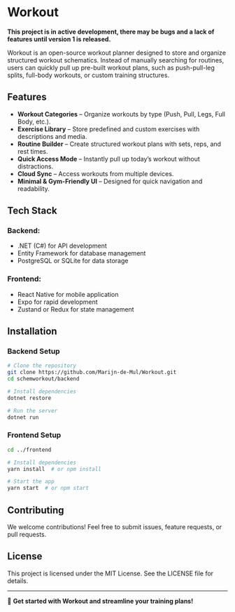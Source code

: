 # Workout

**This project is in active development, there may be bugs and a lack of features until version 1 is released.**

Workout is an open-source workout planner designed to store and organize structured workout schematics. Instead of manually searching for routines, users can quickly pull up pre-built workout plans, such as push-pull-leg splits, full-body workouts, or custom training structures.

## Features

- **Workout Categories** – Organize workouts by type (Push, Pull, Legs, Full Body, etc.).
- **Exercise Library** – Store predefined and custom exercises with descriptions and media.
- **Routine Builder** – Create structured workout plans with sets, reps, and rest times.
- **Quick Access Mode** – Instantly pull up today’s workout without distractions.
- **Cloud Sync** – Access workouts from multiple devices.
- **Minimal & Gym-Friendly UI** – Designed for quick navigation and readability.

## Tech Stack

### Backend:
- .NET (C#) for API development
- Entity Framework for database management
- PostgreSQL or SQLite for data storage

### Frontend:
- React Native for mobile application
- Expo for rapid development
- Zustand or Redux for state management

## Installation

### Backend Setup
```sh
# Clone the repository
git clone https://github.com/Marijn-de-Mul/Workout.git
cd schemworkout/backend

# Install dependencies
dotnet restore

# Run the server
dotnet run
```

### Frontend Setup
```sh
cd ../frontend

# Install dependencies
yarn install  # or npm install

# Start the app
yarn start  # or npm start
```

## Contributing

We welcome contributions! Feel free to submit issues, feature requests, or pull requests.

## License

This project is licensed under the MIT License. See the LICENSE file for details.

---

🚀 **Get started with Workout and streamline your training plans!**

